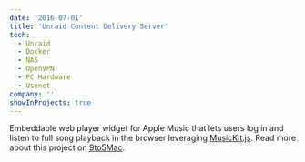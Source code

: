 ```yaml
---
date: '2016-07-01'
title: 'Unraid Content Delivery Server'
tech:
  - Unraid
  - Docker
  - NAS
  - OpenVPN
  - PC Hardware
  - Usenet
company: ''
showInProjects: true
---
```


Embeddable web player widget for Apple Music that lets users log in and listen to full song playback in the browser leveraging [MusicKit.js](https://developer.apple.com/documentation/musickitjs). Read more about this project on [9to5Mac](https://9to5mac.com/2018/06/03/apple-music-embeddable-web-player-listen-browser/).
